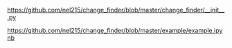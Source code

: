 https://github.com/nel215/change_finder/blob/master/change_finder/__init__.py

https://github.com/nel215/change_finder/blob/master/example/example.ipynb
